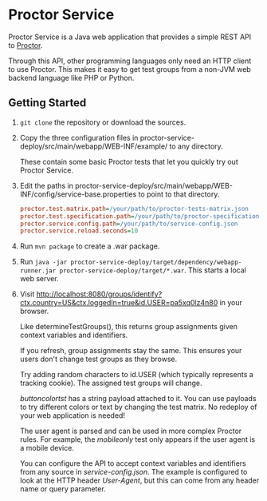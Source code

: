 # Proctor Service

Proctor Service is a Java web application that provides a simple REST API to [Proctor](https://github.com/indeedeng/proctor).

Through this API, other programming languages only need an HTTP client to use Proctor. This makes it easy to get test groups from a non-JVM web backend language like PHP or Python.

## Getting Started

1. ```git clone``` the repository or download the sources.

2. Copy the three configuration files in proctor-service-deploy/src/main/webapp/WEB-INF/example/ to any directory.

    These contain some basic Proctor tests that let you quickly try out Proctor Service.

3. Edit the paths in proctor-service-deploy/src/main/webapp/WEB-INF/config/service-base.properties to point to that directory.

    ```ini
    proctor.test.matrix.path=/your/path/to/proctor-tests-matrix.json
    proctor.test.specification.path=/your/path/to/proctor-specification.json
    proctor.service.config.path=/your/path/to/service-config.json
    proctor.service.reload.seconds=10
    ```

4. Run ```mvn package``` to create a .war package.

5. Run ```java -jar proctor-service-deploy/target/dependency/webapp-runner.jar proctor-service-deploy/target/*.war```. This starts a local web server.

6. Visit [http://localhost:8080/groups/identify?ctx.country=US&ctx.loggedIn=true&id.USER=pa5xq0lz4n80](http://localhost:8080/groups/identify?ctx.country=US&ctx.loggedIn=true&id.USER=pa5xq0lz4n80) in your browser.

    Like determineTestGroups(), this returns group assignments given context variables and identifiers.

    If you refresh, group assignments stay the same. This ensures your users don't change test groups as they browse.

    Try adding random characters to id.USER (which typically represents a tracking cookie). The assigned test groups will change.

    _buttoncolortst_ has a string payload attached to it. You can use payloads to try different colors or text by changing the test matrix. No redeploy of your web application is needed!

    The user agent is parsed and can be used in more complex Proctor rules. For example, the _mobileonly_ test only appears if the user agent is a mobile device.

    You can configure the API to accept context variables and identifiers from any source in _service-config.json_. The example is configured to look at the HTTP header _User-Agent_, but this can come from any header name or query parameter.
